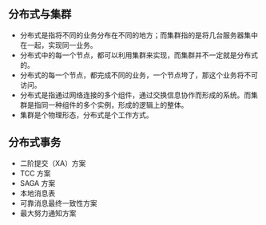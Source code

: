 ## 分布式与集群

- 分布式是指将不同的业务分布在不同的地方；而集群指的是将几台服务器集中在一起，实现同一业务。
- 分布式中的每一个节点，都可以利用集群来实现，而集群并不一定就是分布式的。 
- 分布式的每一个节点，都完成不同的业务，一个节点垮了，那这个业务将不可访问。
- 分布式是指通过网络连接的多个组件，通过交换信息协作而形成的系统。而集群是指同一种组件的多个实例，形成的逻辑上的整体。
- 集群是个物理形态，分布式是个工作方式。

## 分布式事务

- 二阶提交（XA）方案
- TCC 方案
- SAGA 方案
- 本地消息表
- 可靠消息最终一致性方案
- 最大努力通知方案